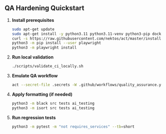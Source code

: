 ## QA Hardening Quickstart

1. **Install prerequisites**
   ```bash
   sudo apt-get update
   sudo apt-get install -y python3.11 python3.11-venv python3-pip docker.io
   curl -s https://raw.githubusercontent.com/nektos/act/master/install.sh | sudo bash -s -- -b /usr/local/bin
   python3 -m pip install --user playwright
   python3 -m playwright install
   ```

2. **Run local validation**
   ```bash
   ./scripts/validate_ci_locally.sh
   ```

3. **Emulate QA workflow**
   ```bash
   act --secret-file .secrets -W .github/workflows/quality_assurance.yml
   ```

4. **Apply formatting (if needed)**
   ```bash
   python3 -m black src tests ai_testing
   python3 -m isort src tests ai_testing
   ```

5. **Run regression tests**
   ```bash
   python3 -m pytest -m "not requires_services" --tb=short
   ```
